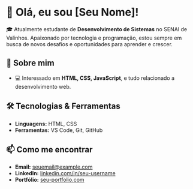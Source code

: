 # 👋 Olá, eu sou [Seu Nome]!

🎓 Atualmente estudante de **Desenvolvimento de Sistemas** no SENAI de Valinhos. Apaixonado por tecnologia e programação, estou sempre em busca de novos desafios e oportunidades para aprender e crescer.

## 🚀 Sobre mim

- 💻 Interessado em **HTML, CSS, JavaScript**, e tudo relacionado a desenvolvimento web.

## 🛠️ Tecnologias & Ferramentas

- **Linguagens:** HTML, CSS
- **Ferramentas:** VS Code, Git, GitHub

## 📫 Como me encontrar

- **Email:** seuemail@example.com
- **LinkedIn:** [linkedin.com/in/seu-username](https://www.linkedin.com/in/seu-username)
- **Portfólio:** [seu-portfolio.com](https://www.seu-portfolio.com)
